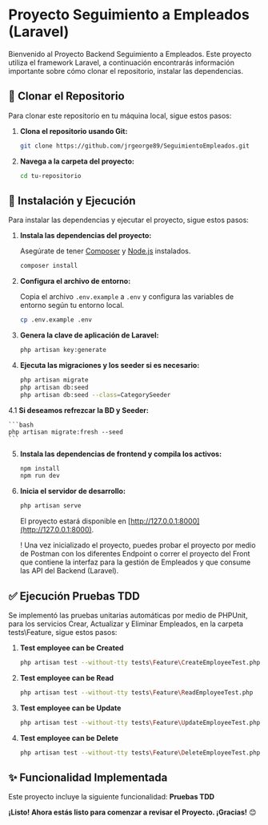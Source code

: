 # Proyecto Seguimiento a Empleados (Laravel)

Bienvenido al Proyecto Backend Seguimiento a Empleados. Este proyecto utiliza el framework Laravel, a continuación encontrarás información importante sobre cómo clonar el repositorio, instalar las dependencias.

## 🚀 Clonar el Repositorio

Para clonar este repositorio en tu máquina local, sigue estos pasos:

1. **Clona el repositorio usando Git:**

    ```bash
    git clone https://github.com/jrgeorge89/SeguimientoEmpleados.git
    ```

2. **Navega a la carpeta del proyecto:**

    ```bash
    cd tu-repositorio
    ```

## 🔧 Instalación y Ejecución

Para instalar las dependencias y ejecutar el proyecto, sigue estos pasos:

1. **Instala las dependencias del proyecto:**

    Asegúrate de tener [Composer](https://getcomposer.org/) y [Node.js](https://nodejs.org/) instalados.

    ```bash
    composer install
    ```

2. **Configura el archivo de entorno:**

    Copia el archivo `.env.example` a `.env` y configura las variables de entorno según tu entorno local.

    ```bash
    cp .env.example .env
    ```

3. **Genera la clave de aplicación de Laravel:**

    ```bash
    php artisan key:generate
    ```

4. **Ejecuta las migraciones y los seeder si es necesario:**

    ```bash
    php artisan migrate
    php artisan db:seed
    php artisan db:seed --class=CategorySeeder
    ```

4.1 **Si deseamos refrezcar la BD y Seeder:**

    ```bash
    php artisan migrate:fresh --seed
    ```

5. **Instala las dependencias de frontend y compila los activos:**

    ```bash
    npm install
    npm run dev
    ```

6. **Inicia el servidor de desarrollo:**

    ```bash
    php artisan serve
    ```

   El proyecto estará disponible en [http://127.0.0.1:8000](http://127.0.0.1:8000).

   ! Una vez inicializado el proyecto, puedes probar el proyecto por medio de Postman con los diferentes Endpoint o correr el proyecto del Front que contiene la interfaz para la gestión de Empleados y que consume las API del Backend (Laravel).

## ✅ Ejecución Pruebas TDD

Se implementó las pruebas unitarias automáticas por medio de PHPUnit, para los servicios Crear, Actualizar y Eliminar Empleados, en la carpeta tests\Feature\, sigue estos pasos:

1. **Test employee can be Created**

    ```bash
    php artisan test --without-tty tests\Feature\CreateEmployeeTest.php
    ```

2. **Test employee can be Read**

    ```bash
    php artisan test --without-tty tests\Feature\ReadEmployeeTest.php
    ```

3. **Test employee can be Update**

    ```bash
    php artisan test --without-tty tests\Feature\UpdateEmployeeTest.php
    ```

4. **Test employee can be Delete**

    ```bash
    php artisan test --without-tty tests\Feature\DeleteEmployeeTest.php
    ```    

## ✨ Funcionalidad Implementada

Este proyecto incluye la siguiente funcionalidad: **Pruebas TDD**


**¡Listo! Ahora estás listo para comenzar a revisar el Proyecto. ¡Gracias!** 😊

